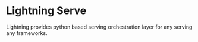 # Lightning Serve

Lightning provides python based serving orchestration layer for any serving any frameworks.